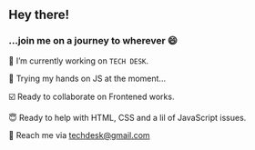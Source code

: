 ## Hey there!

### ...join me on a journey to wherever 😄 

🔭 I’m currently working on `TECH DESK`. 

💬 Trying my hands on JS at the moment...

☑️ Ready to collaborate on Frontened works.

😇 Ready to help with HTML, CSS and a lil of JavaScript issues.

📧 Reach me via techdesk@gmail.com


